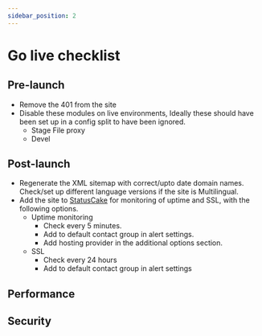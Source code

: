 ```yaml
---
sidebar_position: 2
---
```


# Go live checklist

## Pre-launch
- Remove the 401 from the site
- Disable these modules on live environments, Ideally these should have been set up in a config split to have been ignored.
  - Stage File proxy
  - Devel


## Post-launch
- Regenerate the XML sitemap with correct/upto date domain names. Check/set up different language versions if the site is Multilingual.
- Add the site to [StatusCake](https://www.statuscake.com/) for monitoring of uptime and SSL, with the following options.
  - Uptime monitoring
    - Check every 5 minutes.
    - Add to default contact group in alert settings.
    - Add hosting provider in the additional options section.
  - SSL
    - Check every 24 hours
    - Add to default contact group in alert settings

## Performance

## Security
